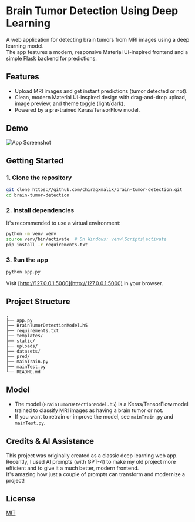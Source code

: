 # Brain Tumor Detection Using Deep Learning

A web application for detecting brain tumors from MRI images using a deep learning model.  
The app features a modern, responsive Material UI-inspired frontend and a simple Flask backend for predictions.

## Features

- Upload MRI images and get instant predictions (tumor detected or not).
- Clean, modern Material UI-inspired design with drag-and-drop upload, image preview, and theme toggle (light/dark).
- Powered by a pre-trained Keras/TensorFlow model.

## Demo

![App Screenshot](screenshot.png) <!-- Add a screenshot if you have one -->

## Getting Started

### 1. Clone the repository

```bash
git clone https://github.com/chiragxmalik/brain-tumor-detection.git
cd brain-tumor-detection
```

### 2. Install dependencies

It's recommended to use a virtual environment:

```bash
python -m venv venv
source venv/bin/activate  # On Windows: venv\Scripts\activate
pip install -r requirements.txt
```

### 3. Run the app

```bash
python app.py
```

Visit [http://127.0.0.1:5000](http://127.0.0.1:5000) in your browser.

## Project Structure

```
.
├── app.py
├── BrainTumorDetectionModel.h5
├── requirements.txt
├── templates/
├── static/
├── uploads/
├── datasets/
├── pred/
├── mainTrain.py
├── mainTest.py
└── README.md
```

## Model

- The model (`BrainTumorDetectionModel.h5`) is a Keras/TensorFlow model trained to classify MRI images as having a brain tumor or not.
- If you want to retrain or improve the model, see `mainTrain.py` and `mainTest.py`.

## Credits & AI Assistance

This project was originally created as a classic deep learning web app.  
Recently, I used AI prompts (with GPT-4) to make my old project more efficient and to give it a much better, modern frontend.  
It's amazing how just a couple of prompts can transform and modernize a project!

## License

[MIT](LICENSE) 